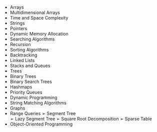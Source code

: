 - Arrays
- Multidimensional Arrays
- Time and Space Complexity
- Strings
- Pointers
- Dynamic Memory Allocation
- Searching Algorithms
- Recursion
- Sorting Algorithms
- Backtracking
- Linked Lists
- Stacks and Queues
- Trees
- Binary Trees
- Binary Search Trees
- Hashmaps
- Priority Queues
- Dynamic Programming
- String Matching Algorithms
- Graphs
- Range Queries
  ➢ Segment Tree  
  ➢ Lazy Segment Tree
  ➢ Square Root Decomposition 
  ➢ Sparse Table
- Object-Oriented Programming


